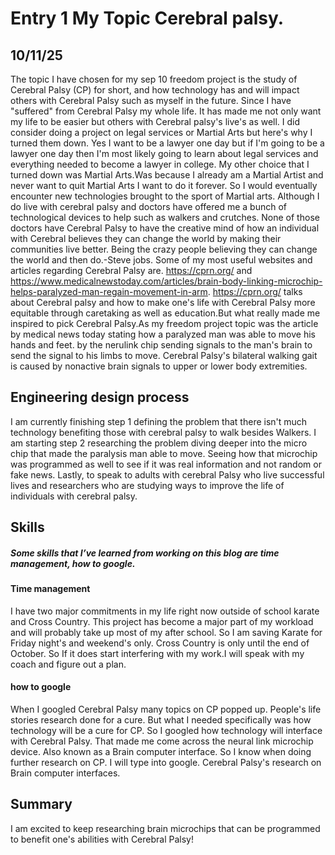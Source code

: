 # Entry 1 My Topic Cerebral palsy. 
## 10/11/25
The topic I have chosen for my sep 10 freedom project is the study of Cerebral Palsy (CP) for short, and how technology has and will impact others with Cerebral Palsy such as myself in the future. Since I have "suffered" from Cerebral Palsy my whole life. It has made me not only want my life to be easier but others with Cerebral palsy's live's as well. I did consider doing a project on legal services or Martial Arts but here's why I turned them down. Yes I want to be a lawyer one day but if I'm going to be a lawyer one day then I'm most likely going to learn about legal services and everything needed to become a lawyer in college. My other choice that I turned down was Martial Arts.Was because I already am a Martial Artist and never want to quit Martial Arts I want to do it forever. So I would eventually encounter new technologies brought to the sport of Martial arts. Although I do live with cerebral palsy and doctors have offered me a bunch of technological devices to help such as walkers and crutches. None of those doctors have Cerebral Palsy to have the creative mind of how an individual with Cerebral believes they can change the world by making their communities live better. Being the crazy people believing they can change the world and then do.-Steve jobs.
Some of my most useful websites and articles regarding Cerebral Palsy are. https://cprn.org/ and https://www.medicalnewstoday.com/articles/brain-body-linking-microchip-helps-paralyzed-man-regain-movement-in-arm. https://cprn.org/ talks about Cerebral palsy and how to make one's life with Cerebral Palsy more equitable through caretaking as well as education.But what really made me inspired to pick Cerebral Palsy.As my freedom project topic was the article by medical news today stating how a paralyzed man was able to move his hands and feet. by the nerulink chip sending signals to the man's brain to send the signal to his limbs to move. Cerebral Palsy's bilateral walking gait is caused by nonactive brain signals to upper or lower body extremities.
## Engineering design process 
I am currently finishing step 1 defining the problem that there isn't much technology benefiting those with cerebral palsy to walk besides Walkers. I am starting step 2 researching the problem diving deeper into the micro chip that made the paralysis man able to move. Seeing how that microchip was programmed as well to see if it was real information and not random or fake news. Lastly, to speak to adults with cerebral Palsy who live successful lives and researchers who are studying ways to improve the life of individuals with cerebral palsy.


## Skills
##### Some skills that I’ve learned from working on this blog are time management, how to google.
#### Time management
I have two major commitments in my life right now outside of school karate and Cross Country. This project has become a major part of my workload and will probably take up most of my after school. So I am saving Karate for Friday night's and weekend's only. Cross Country is only until the end of October. So If it does start interfering with my work.I will speak with my coach and figure out a plan.
 
#### how to google 
When I googled Cerebral Palsy many topics on CP popped up. People's life stories research done for a cure. But what I needed specifically was how technology will be a cure for CP. So I googled how technology will interface with Cerebral Palsy. That made me come across the neural link microchip device. Also known as a Brain computer interface. So I know when doing further research on CP. I will type into google. Cerebral Palsy's research on Brain computer interfaces.

## Summary 
I am excited to keep researching brain microchips that can be programmed to benefit one's abilities with Cerebral Palsy!





